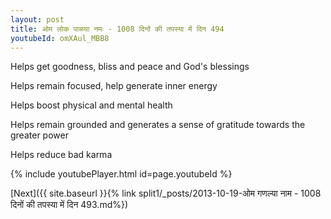 ```yaml
---
layout: post
title: ओम लोक पाळया नमः - 1008 दिनों की तपस्या में दिन 494
youtubeId: omXAul_MBB8
---
```

 
 
Helps get goodness, bliss and peace and God's blessings
 
Helps remain focused, help generate inner energy 
 
Helps boost physical and mental health 
 
Helps remain grounded and generates a sense of gratitude towards the greater power 
 
Helps reduce bad karma
 
 
 
 


{% include youtubePlayer.html id=page.youtubeId %}
 
[Next]({{ site.baseurl }}{% link  split1/_posts/2013-10-19-ओम गणल्या नाम  - 1008 दिनों की तपस्या में दिन 493.md%})
 
